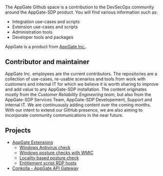 The AppGate Github space is a contribution to the DevSecOps community around the AppGate-SDP product. You will find various information such as:
* Integration use-cases and scripts
* Extension use-cases and scripts
* Administration tools
* Developer tools and packages

AppGate is a product from [AppGate Inc.](https://www.appgate.com/).

## Contributor and maintainer
AppGate Inc. employees are the current contributors. The repositories are a collection of use-cases, re-usable scenarios and tools from work with customers and internal IT for which we believe it is worth sharing to improve and add value to any AppGate-SDP installation. 
The content originates mostly from the *Customer Reliability Engineering team*, but also from the AppGate-SDP Services Team, AppGate-SDP Developement, Support and internal IT. 
We are continuously adding content over the coming months. With our intent to extend our GitHub presence, we are also aiming to incorporate community communications in the near future.

## Projects
* [AppGate Extensions](https://appgate.github.io/appgate-extensions/)
    * [Windows Antivirus check](https://appgate.github.io/appgate-avcheck)
    * [Windows posture checks with WMIC](https://appgate.github.io/appgate-wmicprovider)
    * [Locality based posture check](https://appgate.github.io/appgate-locality)
    * [Entitlement script RDP hosts](https://appgate.github.io/appgate-rdphosts)
* [Conkolla - AppGate API Gateway](https://appgate.github.io/appgate-conkolla/)
